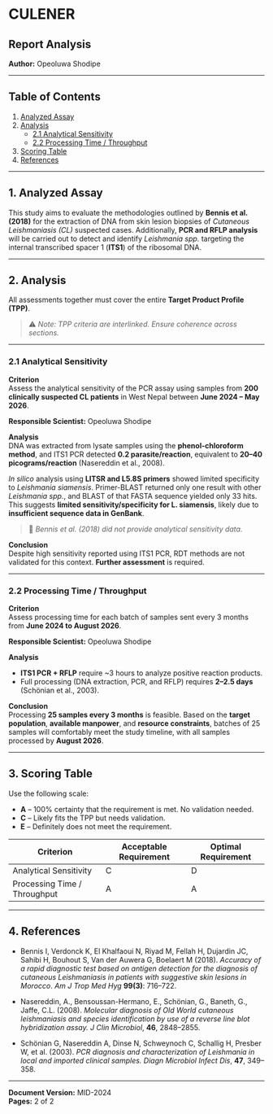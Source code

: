 # CULENER  
## Report Analysis  
**Author:** Opeoluwa Shodipe  

---

## Table of Contents

1. [Analyzed Assay](#1-analyzed-assay)  
2. [Analysis](#2-analysis)  
   - [2.1 Analytical Sensitivity](#21-analytical-sensitivity)  
   - [2.2 Processing Time / Throughput](#22-processing-time--throughput)  
3. [Scoring Table](#3-scoring-table)  
4. [References](#4-references)  

---

## 1. Analyzed Assay

This study aims to evaluate the methodologies outlined by **Bennis et al. (2018)** for the extraction of DNA from skin lesion biopsies of *Cutaneous Leishmaniasis (CL)* suspected cases. Additionally, **PCR and RFLP analysis** will be carried out to detect and identify *Leishmania spp.* targeting the internal transcribed spacer 1 (**ITS1**) of the ribosomal DNA.

---

## 2. Analysis

All assessments together must cover the entire **Target Product Profile (TPP)**.

> ⚠️ *Note: TPP criteria are interlinked. Ensure coherence across sections.*

---

### 2.1 Analytical Sensitivity

**Criterion**  
Assess the analytical sensitivity of the PCR assay using samples from **200 clinically suspected CL patients** in West Nepal between **June 2024 – May 2026**.

**Responsible Scientist:** Opeoluwa Shodipe

**Analysis**  
DNA was extracted from lysate samples using the **phenol-chloroform method**, and ITS1 PCR detected **0.2 parasite/reaction**, equivalent to **20–40 picograms/reaction** (Nasereddin et al., 2008).

*In silico* analysis using **LITSR and L5.8S primers** showed limited specificity to *Leishmania siamensis*. Primer-BLAST returned only one result with other *Leishmania spp.*, and BLAST of that FASTA sequence yielded only 33 hits. This suggests **limited sensitivity/specificity for L. siamensis**, likely due to **insufficient sequence data in GenBank**.

> 📌 *Bennis et al. (2018) did not provide analytical sensitivity data.*

**Conclusion**  
Despite high sensitivity reported using ITS1 PCR, RDT methods are not validated for this context. **Further assessment** is required.

---

### 2.2 Processing Time / Throughput

**Criterion**  
Assess processing time for each batch of samples sent every 3 months from **June 2024 to August 2026**.

**Responsible Scientist:** Opeoluwa Shodipe

**Analysis**  
- **ITS1 PCR + RFLP** require ~3 hours to analyze positive reaction products.  
- Full processing (DNA extraction, PCR, and RFLP) requires **2–2.5 days** (Schönian et al., 2003).  

**Conclusion**  
Processing **25 samples every 3 months** is feasible. Based on the **target population**, **available manpower**, and **resource constraints**, batches of 25 samples will comfortably meet the study timeline, with all samples processed by **August 2026**.

---

## 3. Scoring Table

Use the following scale:

- **A** – 100% certainty that the requirement is met. No validation needed.  
- **C** – Likely fits the TPP but needs validation.  
- **E** – Definitely does not meet the requirement.  

| **Criterion**              | **Acceptable Requirement** | **Optimal Requirement** |
|---------------------------|----------------------------|--------------------------|
| Analytical Sensitivity     | C                          | D                        |
| Processing Time / Throughput | A                        | A                        |

---

## 4. References

- Bennis I, Verdonck K, El Khalfaoui N, Riyad M, Fellah H, Dujardin JC, Sahibi H, Bouhout S, Van der Auwera G, Boelaert M (2018). *Accuracy of a rapid diagnostic test based on antigen detection for the diagnosis of cutaneous Leishmaniasis in patients with suggestive skin lesions in Morocco*. *Am J Trop Med Hyg* **99(3)**: 716–722.

- Nasereddin, A., Bensoussan-Hermano, E., Schönian, G., Baneth, G., Jaffe, C.L. (2008). *Molecular diagnosis of Old World cutaneous leishmaniasis and species identification by use of a reverse line blot hybridization assay.* *J Clin Microbiol*, **46**, 2848–2855.

- Schönian G, Nasereddin A, Dinse N, Schweynoch C, Schallig H, Presber W, et al. (2003). *PCR diagnosis and characterization of Leishmania in local and imported clinical samples.* *Diagn Microbiol Infect Dis*, **47**, 349–358.

---

**Document Version:** MID-2024  
**Pages:** 2 of 2
